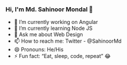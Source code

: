 ### Hi, I'm Md. Sahinoor Mondal 👋

- 🔭 I’m currently working on Angular
- 🌱 I’m currently learning Node JS
- 💬 Ask me about Web Design
- 📫 How to reach me: Twitter - @SahinoorMd
- 😄 Pronouns: He/His
- ⚡ Fun fact: “Eat, sleep, code, repeat” 😂

